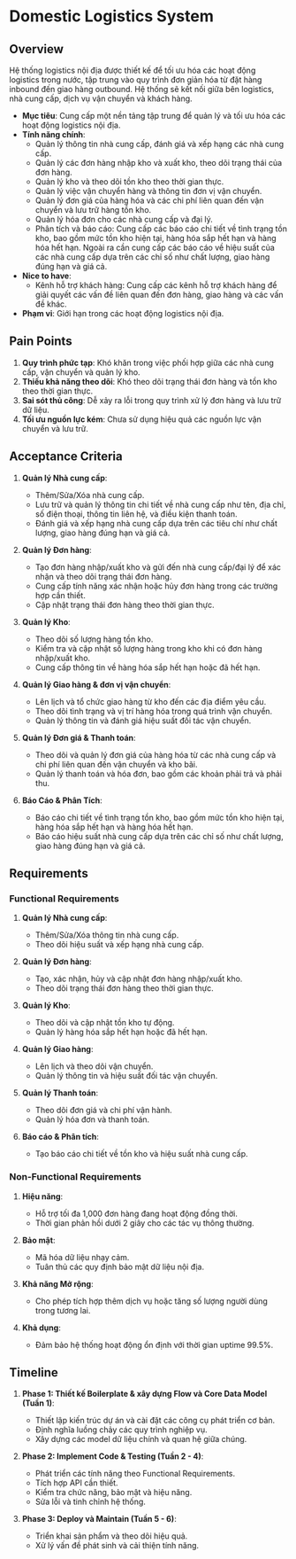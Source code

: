 # Domestic Logistics System

## Overview
Hệ thống logistics nội địa được thiết kế để tối ưu hóa các hoạt động logistics trong nước, tập trung vào quy trình đơn giản hóa từ đặt hàng inbound đến giao hàng outbound. Hệ thống sẽ kết nối giữa bên logistics, nhà cung cấp, dịch vụ vận chuyển và khách hàng.

- **Mục tiêu**: Cung cấp một nền tảng tập trung để quản lý và tối ưu hóa các hoạt động logistics nội địa.
- **Tính năng chính**:
  - Quản lý thông tin nhà cung cấp, đánh giá và xếp hạng các nhà cung cấp.
  - Quản lý các đơn hàng nhập kho và xuất kho, theo dõi trạng thái của đơn hàng.
  - Quản lý kho và theo dõi tồn kho theo thời gian thực.
  - Quản lý việc vận chuyển hàng và thông tin đơn vị vận chuyển.
  - Quản lý đơn giá của hàng hóa và các chi phí liên quan đến vận chuyển và lưu trữ hàng tồn kho.
  - Quản lý hóa đơn cho các nhà cung cấp và đại lý.
  - Phân tích và báo cáo: Cung cấp các báo cáo chi tiết về tình trạng tồn kho, bao gồm mức tồn kho hiện tại, hàng hóa sắp hết hạn và hàng hóa hết hạn. Ngoài ra cần cung cấp các báo cáo về hiệu suất của các nhà cung cấp dựa trên các chỉ số như chất lượng, giao hàng đúng hạn và giá cả.
- **Nice to have**:
  - Kênh hỗ trợ khách hàng: Cung cấp các kênh hỗ trợ khách hàng để giải quyết các vấn đề liên quan đến đơn hàng, giao hàng và các vấn đề khác.
- **Phạm vi**: Giới hạn trong các hoạt động logistics nội địa.

## Pain Points
1. **Quy trình phức tạp**: Khó khăn trong việc phối hợp giữa các nhà cung cấp, vận chuyển và quản lý kho.
2. **Thiếu khả năng theo dõi**: Khó theo dõi trạng thái đơn hàng và tồn kho theo thời gian thực.
3. **Sai sót thủ công**: Dễ xảy ra lỗi trong quy trình xử lý đơn hàng và lưu trữ dữ liệu.
4. **Tối ưu nguồn lực kém**: Chưa sử dụng hiệu quả các nguồn lực vận chuyển và lưu trữ.

## Acceptance Criteria
1. **Quản lý Nhà cung cấp**:
   - Thêm/Sửa/Xóa nhà cung cấp.
   - Lưu trữ và quản lý thông tin chi tiết về nhà cung cấp như tên, địa chỉ, số điện thoại, thông tin liên hệ, và điều kiện thanh toán.
   - Đánh giá và xếp hạng nhà cung cấp dựa trên các tiêu chí như chất lượng, giao hàng đúng hạn và giá cả.

2. **Quản lý Đơn hàng**:
   - Tạo đơn hàng nhập/xuất kho và gửi đến nhà cung cấp/đại lý để xác nhận và theo dõi trạng thái đơn hàng.
   - Cung cấp tính năng xác nhận hoặc hủy đơn hàng trong các trường hợp cần thiết.
   - Cập nhật trạng thái đơn hàng theo thời gian thực.

3. **Quản lý Kho**:
   - Theo dõi số lượng hàng tồn kho.
   - Kiểm tra và cập nhật số lượng hàng trong kho khi có đơn hàng nhập/xuất kho.
   - Cung cấp thông tin về hàng hóa sắp hết hạn hoặc đã hết hạn.

4. **Quản lý Giao hàng & đơn vị vận chuyển**:
   - Lên lịch và tổ chức giao hàng từ kho đến các địa điểm yêu cầu.
   - Theo dõi tình trạng và vị trí hàng hóa trong quá trình vận chuyển.
   - Quản lý thông tin và đánh giá hiệu suất đối tác vận chuyển.

5. **Quản lý Đơn giá & Thanh toán**:
   - Theo dõi và quản lý đơn giá của hàng hóa từ các nhà cung cấp và chi phí liên quan đến vận chuyển và kho bãi.
   - Quản lý thanh toán và hóa đơn, bao gồm các khoản phải trả và phải thu.

6. **Báo Cáo & Phân Tích**:
   - Báo cáo chi tiết về tình trạng tồn kho, bao gồm mức tồn kho hiện tại, hàng hóa sắp hết hạn và hàng hóa hết hạn.
   - Báo cáo hiệu suất nhà cung cấp dựa trên các chỉ số như chất lượng, giao hàng đúng hạn và giá cả.

## Requirements

### Functional Requirements
1. **Quản lý Nhà cung cấp**:
   - Thêm/Sửa/Xóa thông tin nhà cung cấp.
   - Theo dõi hiệu suất và xếp hạng nhà cung cấp.

2. **Quản lý Đơn hàng**:
   - Tạo, xác nhận, hủy và cập nhật đơn hàng nhập/xuất kho.
   - Theo dõi trạng thái đơn hàng theo thời gian thực.

3. **Quản lý Kho**:
   - Theo dõi và cập nhật tồn kho tự động.
   - Quản lý hàng hóa sắp hết hạn hoặc đã hết hạn.

4. **Quản lý Giao hàng**:
   - Lên lịch và theo dõi vận chuyển.
   - Quản lý thông tin và hiệu suất đối tác vận chuyển.

5. **Quản lý Thanh toán**:
   - Theo dõi đơn giá và chi phí vận hành.
   - Quản lý hóa đơn và thanh toán.

6. **Báo cáo & Phân tích**:
   - Tạo báo cáo chi tiết về tồn kho và hiệu suất nhà cung cấp.

### Non-Functional Requirements
1. **Hiệu năng**:
   - Hỗ trợ tối đa 1,000 đơn hàng đang hoạt động đồng thời.
   - Thời gian phản hồi dưới 2 giây cho các tác vụ thông thường.

2. **Bảo mật**:
   - Mã hóa dữ liệu nhạy cảm.
   - Tuân thủ các quy định bảo mật dữ liệu nội địa.

3. **Khả năng Mở rộng**:
   - Cho phép tích hợp thêm dịch vụ hoặc tăng số lượng người dùng trong tương lai.

4. **Khả dụng**:
   - Đảm bảo hệ thống hoạt động ổn định với thời gian uptime 99.5%.

## Timeline
1. **Phase 1: Thiết kế Boilerplate & xây dựng Flow và Core Data Model (Tuần 1)**:
   - Thiết lập kiến trúc dự án và cài đặt các công cụ phát triển cơ bản.
   - Định nghĩa luồng chảy các quy trình nghiệp vụ.
   - Xây dựng các model dữ liệu chính và quan hệ giữa chúng.

2. **Phase 2: Implement Code & Testing (Tuần 2 - 4)**:
   - Phát triển các tính năng theo Functional Requirements.
   - Tích hợp API cần thiết.
   - Kiểm tra chức năng, bảo mật và hiệu năng.
   - Sửa lỗi và tinh chỉnh hệ thống.

3. **Phase 3: Deploy và Maintain (Tuần 5  - 6)**:
   - Triển khai sản phẩm và theo dõi hiệu quả.
   - Xử lý vấn đề phát sinh và cải thiện tính năng.
